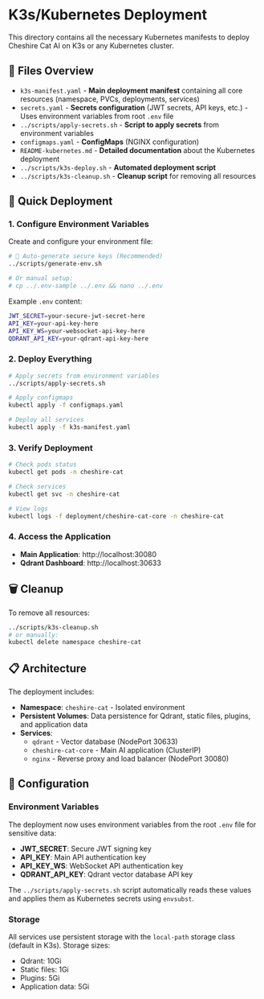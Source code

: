 # K3s/Kubernetes Deployment

This directory contains all the necessary Kubernetes manifests to deploy Cheshire Cat AI on K3s or any Kubernetes cluster.

## 📁 Files Overview

- `k3s-manifest.yaml` - **Main deployment manifest** containing all core resources (namespace, PVCs, deployments, services)
- `secrets.yaml` - **Secrets configuration** (JWT secrets, API keys, etc.) - Uses environment variables from root `.env` file
- `../scripts/apply-secrets.sh` - **Script to apply secrets** from environment variables
- `configmaps.yaml` - **ConfigMaps** (NGINX configuration)
- `README-kubernetes.md` - **Detailed documentation** about the Kubernetes deployment
- `../scripts/k3s-deploy.sh` - **Automated deployment script**
- `../scripts/k3s-cleanup.sh` - **Cleanup script** for removing all resources

## 🚀 Quick Deployment

### 1. Configure Environment Variables
Create and configure your environment file:
```bash
# 🔑 Auto-generate secure keys (Recommended) 
../scripts/generate-env.sh

# Or manual setup:
# cp ../.env-sample ../.env && nano ../.env
```

Example `.env` content:
```bash
JWT_SECRET=your-secure-jwt-secret-here
API_KEY=your-api-key-here
API_KEY_WS=your-websocket-api-key-here
QDRANT_API_KEY=your-qdrant-api-key-here
```

### 2. Deploy Everything
```bash
# Apply secrets from environment variables
../scripts/apply-secrets.sh

# Apply configmaps
kubectl apply -f configmaps.yaml

# Deploy all services
kubectl apply -f k3s-manifest.yaml
```

### 3. Verify Deployment
```bash
# Check pods status
kubectl get pods -n cheshire-cat

# Check services
kubectl get svc -n cheshire-cat

# View logs
kubectl logs -f deployment/cheshire-cat-core -n cheshire-cat
```

### 4. Access the Application
- **Main Application**: http://localhost:30080
- **Qdrant Dashboard**: http://localhost:30633

## 🗑️ Cleanup
To remove all resources:
```bash
../scripts/k3s-cleanup.sh
# or manually:
kubectl delete namespace cheshire-cat
```

## 📋 Architecture

The deployment includes:
- **Namespace**: `cheshire-cat` - Isolated environment
- **Persistent Volumes**: Data persistence for Qdrant, static files, plugins, and application data
- **Services**:
  - `qdrant` - Vector database (NodePort 30633)
  - `cheshire-cat-core` - Main AI application (ClusterIP)
  - `nginx` - Reverse proxy and load balancer (NodePort 30080)

## 🔧 Configuration

### Environment Variables
The deployment now uses environment variables from the root `.env` file for sensitive data:
- **JWT_SECRET**: Secure JWT signing key
- **API_KEY**: Main API authentication key  
- **API_KEY_WS**: WebSocket API authentication key
- **QDRANT_API_KEY**: Qdrant vector database API key

The `../scripts/apply-secrets.sh` script automatically reads these values and applies them as Kubernetes secrets using `envsubst`.

### Storage
All services use persistent storage with the `local-path` storage class (default in K3s).
Storage sizes:
- Qdrant: 10Gi
- Static files: 1Gi  
- Plugins: 5Gi
- Application data: 5Gi
